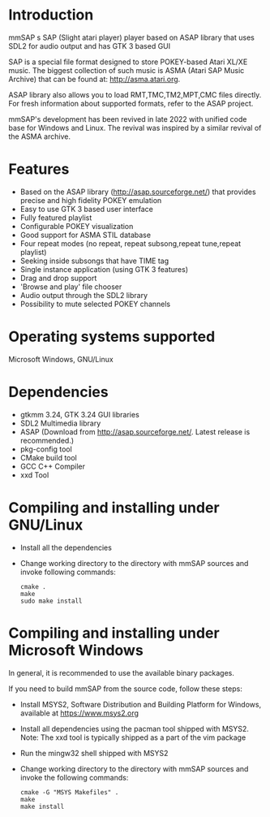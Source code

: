 Introduction 
===============
   mmSAP s SAP (Slight atari player) player based on ASAP library that uses SDL2 for audio output
   and has GTK 3 based GUI

   SAP is a special file format designed to store POKEY-based Atari XL/XE music.
   The biggest collection of such music is ASMA (Atari SAP Music Archive) that
   can be found at: http://asma.atari.org.

   ASAP library also allows you to load RMT,TMC,TM2,MPT,CMC files directly. For fresh
   information about supported formats, refer to the ASAP project.

   mmSAP's development has been revived in late 2022 with unified code base for Windows and Linux. The revival was inspired by a similar revival of the ASMA archive.

Features
===========

   * Based on the ASAP library (http://asap.sourceforge.net/) that provides precise and high fidelity POKEY emulation
   * Easy to use GTK 3 based user interface
   * Fully featured playlist
   * Configurable POKEY visualization
   * Good support for ASMA STIL database
   * Four repeat modes (no repeat, repeat subsong,repeat tune,repeat playlist)
   * Seeking inside subsongs that have TIME tag
   * Single instance application (using GTK 3 features)
   * Drag and drop support
   * 'Browse and play' file chooser
   * Audio output through the SDL2 library
   * Possibility to mute selected POKEY channels

Operating systems supported
==============================
Microsoft Windows, GNU/Linux
   
Dependencies
===============
   * gtkmm 3.24, GTK 3.24 GUI libraries
   * SDL2 Multimedia library
   * ASAP (Download from http://asap.sourceforge.net/. Latest release is recommended.)
   * pkg-config tool
   * CMake build tool
   * GCC C++ Compiler
   * xxd Tool

Compiling and installing under GNU/Linux
========================================
   * Install all the dependencies
   * Change working directory to the directory with mmSAP sources and invoke following commands: 
     
         cmake .
         make
         sudo make install
   
Compiling and installing under Microsoft Windows
================================================
In general, it is recommended to use the available binary packages.

If you need to build mmSAP from the source code, follow these steps:

   * Install MSYS2, Software Distribution and Building Platform for Windows, available at https://www.msys2.org
   * Install all dependencies using the pacman tool shipped with MSYS2. Note: The xxd tool is typically shipped as a part of the vim package
   * Run the mingw32 shell shipped with MSYS2
   * Change working directory to the directory with mmSAP sources and invoke the following commands:
   
         cmake -G "MSYS Makefiles" .
         make
         make install     
         
